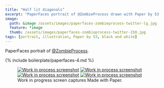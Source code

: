 ```yaml
---
title: "Half lit diagonals"
excerpt: "PaperFaces portrait of @ZombieProcess drawn with Paper by 53 on an iPad."
image: 
  path: &image /assets/images/paperfaces-zombieprocess-twitter-lg.jpg 
  feature: *image
  thumb: /assets/images/paperfaces-zombieprocess-twitter-150.jpg
tags: [portrait, illustration, Paper by 53, black and white]
---
```


PaperFaces portrait of [@ZombieProcess](http://twitter.com/zombieprocess).

{% include boilerplate/paperfaces-4.md %}

<figure class="third">
	<a href="{{ site.url }}/assets/images/paperfaces-zombieprocess-process-1-lg.jpg"><img src="{{ site.url }}/assets/images/paperfaces-zombieprocess-process-1-600.jpg" alt="Work in process screenshot"></a>
	<a href="{{ site.url }}/assets/images/paperfaces-zombieprocess-process-2-lg.jpg"><img src="{{ site.url }}/assets/images/paperfaces-zombieprocess-process-2-600.jpg" alt="Work in process screenshot"></a>
	<a href="{{ site.url }}/assets/images/paperfaces-zombieprocess-process-3-lg.jpg"><img src="{{ site.url }}/assets/images/paperfaces-zombieprocess-process-3-600.jpg" alt="Work in process screenshot"></a>
	<a href="{{ site.url }}/assets/images/paperfaces-zombieprocess-process-4-lg.jpg"><img src="{{ site.url }}/assets/images/paperfaces-zombieprocess-process-4-600.jpg" alt="Work in process screenshot"></a>
	<figcaption>Work in progress screen captures Made with Paper.</figcaption>
</figure>